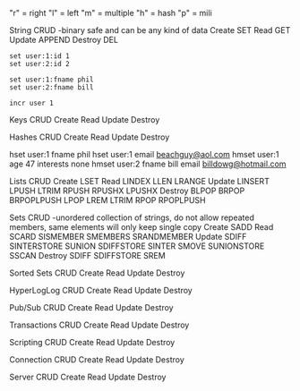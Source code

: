 "r" = right
"l" = left
"m" = multiple
"h" = hash
"p" = mili

String CRUD
-binary safe and can be any kind of data
Create
  SET
Read
  GET
Update
  APPEND
Destroy
  DEL

    set user:1:id 1
    set user:2:id 2

    set user:1:fname phil
    set user:2:fname bill

    incr user 1

Keys CRUD
Create
Read
Update
Destroy

Hashes CRUD
Create
Read
Update
Destroy

  hset user:1 fname phil
  hset user:1 email beachguy@aol.com
  hmset user:1 age 47 interests none
  hmset user:2 fname bill email billdowg@hotmail.com

Lists CRUD
Create
  LSET
Read
  LINDEX
  LLEN
  LRANGE
Update
  LINSERT
  LPUSH
  LTRIM
  RPUSH
  RPUSHX
  LPUSHX
Destroy
  BLPOP
  BRPOP
  BRPOPLPUSH
  LPOP
  LREM
  LTRIM
  RPOP
  RPOPLPUSH

Sets CRUD
-unordered collection of strings, do not allow repeated members, same elements will only keep single copy
Create
  SADD
Read
  SCARD
  SISMEMBER
  SMEMBERS
  SRANDMEMBER
Update
  SDIFF
  SINTERSTORE
  SUNION
  SDIFFSTORE
  SINTER
  SMOVE
  SUNIONSTORE
  SSCAN
Destroy
  SDIFF
  SDIFFSTORE
  SREM

Sorted Sets CRUD
Create
Read
Update
Destroy

HyperLogLog CRUD
Create
Read
Update
Destroy

Pub/Sub CRUD
Create
Read
Update
Destroy

Transactions CRUD
Create
Read
Update
Destroy

Scripting CRUD
Create
Read
Update
Destroy

Connection CRUD
Create
Read
Update
Destroy

Server CRUD
Create
Read
Update
Destroy


